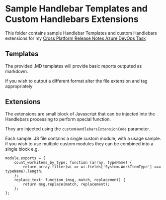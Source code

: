 # Sample Handlebar Templates and Custom Handlebars Extensions
This folder contains sample Handlebar Templates and custom Handlebars extensions for my [Cross Platform Release Notes Azure DevOps Task](https://github.com/rfennell/AzurePipelines/wiki/GenerateReleaseNotes---Node-based-Cross-Platform-Task)

## Templates
The provided .MD templates will provide basic reports outputed as markdown.

If you wish to output a different format alter the file extension and tag appropriately

## Extensions
The extensions are small block of Javascript that can be injected into the Handlebars processing to perform special function.

They are injected using the `customHandlebarsExtensionCode` parameter.

Each sample .JS file contains a single custom module, with a usage sample. if you wish to use multiple custom modules they can be combined into a single block e.g.

```
module.exports = {
    count_workitems_by_type: function (array, typeName) {
        return array.filter(wi => wi.fields['System.WorkItemType'] === typeName).length;
    };
    replace_text: function (msg, match, replacement) {
        return msg.replace(match, replacement);
    };
};
```

